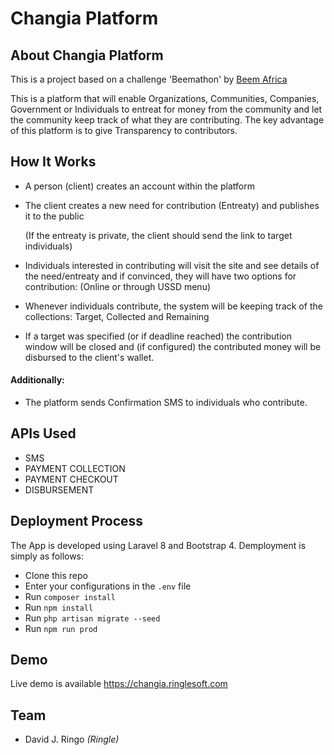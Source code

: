 # Changia Platform
## About Changia Platform

This is a project based on a challenge 'Beemathon' by [Beem Africa](https://beem.africa)

This is a platform that will enable Organizations, Communities, Companies, Government or Individuals to entreat for money from the community and let the community keep track of what they are contributing. The key advantage of this platform is to give Transparency to contributors.

## How It Works
* A person (client) creates an account within the platform
* The client creates a new need for contribution (Entreaty) and publishes it to the public
  
  (If the entreaty is private, the client should send the link to target individuals)
* Individuals interested in contributing will visit the site and see details of the need/entreaty
 and if convinced, they will have two options for contribution: (Online or through USSD menu)
* Whenever individuals contribute, the system will be keeping track of the collections: Target, Collected and Remaining
* If a target was specified (or if deadline reached) the contribution window will be closed and (if configured) the contributed 
money will be disbursed to the client's wallet.
  
#### Additionally:
* The platform sends Confirmation SMS to individuals who contribute.


## APIs Used
* SMS 
* PAYMENT COLLECTION
* PAYMENT CHECKOUT
* DISBURSEMENT

## Deployment Process
 The App is developed using Laravel 8 and Bootstrap 4.
 Demployment is simply as follows:
* Clone this repo
* Enter your configurations in the ```.env``` file
* Run ```composer install```
* Run ```npm install```
* Run ```php artisan migrate --seed```
* Run ```npm run prod```


## Demo
Live demo is available [ https://changia.ringlesoft.com ](Here)

## Team
* David J. Ringo _(Ringle)_
